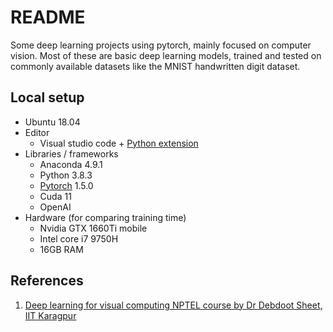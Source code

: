 # README

Some deep learning projects using pytorch, mainly focused on computer vision. Most of these are basic deep learning models, trained and tested on commonly available datasets like the MNIST handwritten digit dataset.

## Local setup

- Ubuntu 18.04
- Editor
  - Visual studio code + [Python extension](https://marketplace.visualstudio.com/items?itemName=ms-python.python)
- Libraries / frameworks
  - Anaconda 4.9.1
  - Python 3.8.3
  - [Pytorch](https://pytorch.org/) 1.5.0
  - Cuda 11
  - OpenAI 
- Hardware (for comparing training time)
  - Nvidia GTX 1660Ti mobile
  - Intel core i7 9750H
  - 16GB RAM

## References

1. [Deep learning for visual computing NPTEL course by Dr Debdoot Sheet, IIT Karagpur](https://github.com/iitkliv/dlvcnptel)

